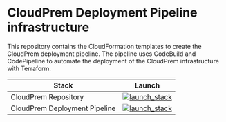 # CloudPrem Deployment Pipeline infrastructure

This repository contains the CloudFormation templates to create the CloudPrem deployment pipeline. The pipeline uses CodeBuild and CodePipeline to automate the deployment of the CloudPrem infrastructure with Terraform. 


| Stack  | Launch  |
|---|---|
| CloudPrem Repository  |  [![launch_stack](https://s3.amazonaws.com/cloudformation-examples/cloudformation-launch-stack.png)](https://console.aws.amazon.com/cloudformation/home?region=us-west-2#/stacks/new?stackName=cloudprem-repository&templateURL=https://s3.amazonaws.com/nclouds-cloudprem-assets/repository.yml) |
| CloudPrem Deployment Pipeline   |  [![launch_stack](https://s3.amazonaws.com/cloudformation-examples/cloudformation-launch-stack.png)](https://console.aws.amazon.com/cloudformation/home?region=us-west-2#/stacks/new?stackName=cloudprem-pipeline-dev&templateURL=https://s3.amazonaws.com/nclouds-cloudprem-assets/pipeline.yml) |